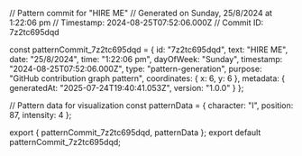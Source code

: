 // Pattern commit for "HIRE ME"
// Generated on Sunday, 25/8/2024 at 1:22:06 pm
// Timestamp: 2024-08-25T07:52:06.000Z
// Commit ID: 7z2tc695dqd

const patternCommit_7z2tc695dqd = {
  id: "7z2tc695dqd",
  text: "HIRE ME",
  date: "25/8/2024",
  time: "1:22:06 pm",
  dayOfWeek: "Sunday",
  timestamp: "2024-08-25T07:52:06.000Z",
  type: "pattern-generation",
  purpose: "GitHub contribution graph pattern",
  coordinates: {
    x: 6,
    y: 6
  },
  metadata: {
    generatedAt: "2025-07-24T19:40:41.053Z",
    version: "1.0.0"
  }
};

// Pattern data for visualization
const patternData = {
  character: "I",
  position: 87,
  intensity: 4
};

export { patternCommit_7z2tc695dqd, patternData };
export default patternCommit_7z2tc695dqd;
